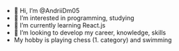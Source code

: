 - 👋 Hi, I’m @AndriiDm05
- 👀 I’m interested in programming, studying
- 🌱 I’m currently learning React.js
- 💞️ I’m looking to develop my career, knowledge, skills
- My hobby is playing chess (1. category) and swimming
